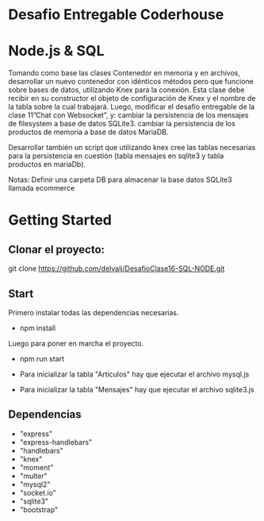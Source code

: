# Desafio Entregable Coderhouse 
# Node.js & SQL

Tomando como base las clases Contenedor en memoria y en archivos, desarrollar un nuevo contenedor con idénticos métodos pero que funcione sobre bases de datos, utilizando Knex para la conexión.
Esta clase debe recibir en su constructor el objeto de configuración de Knex y el nombre de la tabla sobre la cual trabajará. Luego, modificar el desafío entregable de la clase 11”Chat con Websocket”, y:
cambiar la persistencia de los mensajes de filesystem a base de datos SQLite3.
cambiar la persistencia de los productos de memoria a base de datos MariaDB.

Desarrollar también un script que utilizando knex cree las tablas necesarias para la persistencia en cuestión (tabla mensajes en sqlite3 y tabla productos en mariaDb).

Notas:
Definir una carpeta DB para almacenar la base datos SQLite3 llamada ecommerce


# Getting Started
## Clonar el proyecto:
git clone https://github.com/delvalj/DesafioClase16-SQL-NODE.git

## Start 
Primero instalar todas las dependencias necesarias.
* npm install 
  
Luego para poner en marcha el proyecto.
* npm run start 


* Para inicializar la tabla "Articulos" hay que ejecutar el archivo mysql.js


* Para inicializar la tabla "Mensajes" hay que ejecutar el archivo sqlite3.js

## Dependencias
* "express"
* "express-handlebars"
* "handlebars"
* "knex"
* "moment"
* "multer"
* "mysql2"
* "socket.io"
* "sqlite3"
* "bootstrap"




